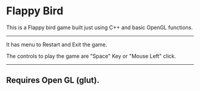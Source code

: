 # Flappy Bird

This is a Flappy bird game built just using C++ and basic OpenGL functions.

----

It has menu to Restart and Exit the game.

The controls to play the game are "Space" Key or "Mouse Left" click.

----
Requires Open GL (glut).
----
